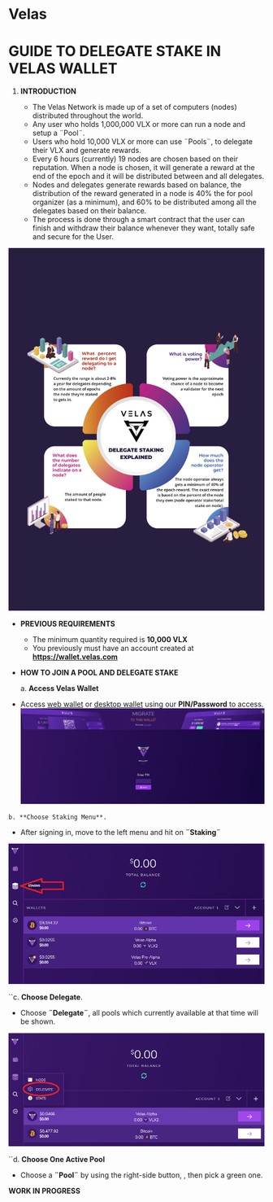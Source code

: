 # Velas
# GUIDE TO DELEGATE STAKE IN VELAS WALLET
1.  **INTRODUCTION**
    
    -   The Velas Network is made up of a set of computers (nodes) distributed throughout the world.
    -  Any user who holds 1,000,000 VLX or more can run a node and setup a ¨Pool¨.
    -  Users who hold 10,000 VLX or more can use ¨Pools¨, to delegate their VLX and generate rewards.
    - Every 6 hours (currently) 19 nodes are chosen based on their reputation. When a node is chosen, it will generate a reward at the end of the epoch and it will be distributed between and all delegates.
    - Nodes and delegates generate rewards based on balance, the distribution of the reward generated in a node is 40% the for pool organizer (as a minimum), and 60% to be distributed among all the delegates based on their balance.
    - The process is done through a smart contract that the user can finish and withdraw their balance whenever they want, totally safe and secure for the User.

![](https://raw.githubusercontent.com/dexempower/Velas/main/Delegate.png)

 -  ****PREVIOUS REQUIREMENTS****
    
    -   The minimum quantity required is **10,000 VLX**
    - You previously must have an account created at **https://wallet.velas.com**
  
 -  ****HOW TO JOIN A POOL AND DELEGATE STAKE****
  
    a. **Access Velas Wallet**
    
   -   Access [web wallet](https://wallet.velas.com/) or [desktop wallet](https://www.velas.com/wallets-desktop.html#desktop-wallet) using our **PIN/Password** to access.
![](https://github.com/dexempower/Velas/blob/main/Access%20Wallet.png?raw=true)


    
    b. **Choose Staking Menu**.
    
 - After signing in, move to the left menu and hit on  **¨Staking¨**

![](https://github.com/dexempower/Velas/blob/main/Delegate%20Staking.png?raw=true)

``c. **Choose Delegate**.

 - Choose **¨Delegate¨**, all pools which currently available at that time will be shown.

![](https://github.com/dexempower/Velas/blob/main/Delegate%20Menu.png?raw=true)

 ``d. **Choose One Active Pool**
-  Choose a **¨Pool¨**  by using the right-side button, , then pick a green one.

**WORK IN PROGRESS**
